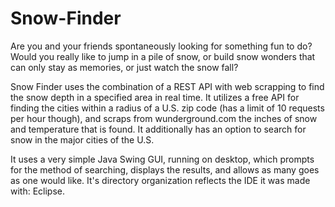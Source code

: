 # Snow-Finder
Are you and your friends spontaneously looking for something fun to do? Would you really like to jump in a pile of snow, or build snow wonders that can only stay as memories, or just watch the snow fall?

Snow Finder uses the combination of a REST API with web scrapping to find the snow depth in a specified area in real time. It utilizes a free API for finding the cities within a radius of a U.S. zip code (has a limit of 10 requests per hour though), and scraps from wunderground.com the inches of snow and temperature that is found. It additionally has an option to search for snow in the major cities of the U.S.

It uses a very simple Java Swing GUI, running on desktop, which prompts for the method of searching, displays the results, and allows as many goes as one would like. It's directory organization reflects the IDE it was made with: Eclipse.